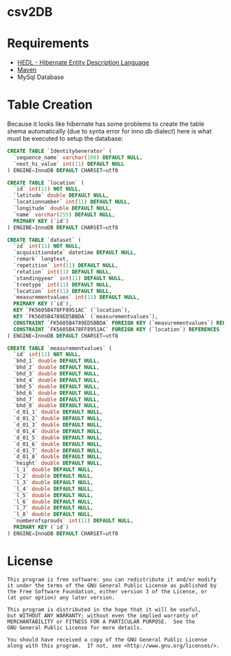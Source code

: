 csv2DB
======

Requirements
============

* [HEDL - Hibernate Entity Description Language](http://www.hibernate-dsl.org/index.php/HEDL)
* [Maven](apache.maven.org)
* MySql Database

Table Creation
==============

Because it looks like hibernate has some problems to create the table shema automatically (due to synta error for inno db 
dialect) here is what must be executed to setup the database:

```sql
CREATE TABLE `IdentityGenerator` (
  `sequence_name` varchar(100) DEFAULT NULL,
  `next_hi_value` int(11) DEFAULT NULL
) ENGINE=InnoDB DEFAULT CHARSET=utf8
```
```sql
CREATE TABLE `location` (
  `id` int(11) NOT NULL,
  `latitude` double DEFAULT NULL,
  `locationnumber` int(11) DEFAULT NULL,
  `longitude` double DEFAULT NULL,
  `name` varchar(255) DEFAULT NULL,
  PRIMARY KEY (`id`)
) ENGINE=InnoDB DEFAULT CHARSET=utf8
```
```sql
CREATE TABLE `dataset` (
  `id` int(11) NOT NULL,
  `acquisitiondate` datetime DEFAULT NULL,
  `remark` longtext,
  `repetition` int(11) DEFAULT NULL,
  `rotation` int(11) DEFAULT NULL,
  `standingyear` int(11) DEFAULT NULL,
  `treetype` int(11) DEFAULT NULL,
  `location` int(11) DEFAULT NULL,
  `measurementvalues` int(11) DEFAULT NULL,
  PRIMARY KEY (`id`),
  KEY `FK5605B478FF8951AC` (`location`),
  KEY `FK5605B4789ED5BBDA` (`measurementvalues`),
  CONSTRAINT `FK5605B4789ED5BBDA` FOREIGN KEY (`measurementvalues`) REFERENCES `measurementvalues` (`id`),
  CONSTRAINT `FK5605B478FF8951AC` FOREIGN KEY (`location`) REFERENCES `location` (`id`)
) ENGINE=InnoDB DEFAULT CHARSET=utf8
```
```sql
CREATE TABLE `measurementvalues` (
  `id` int(11) NOT NULL,
  `bhd_1` double DEFAULT NULL,
  `bhd_2` double DEFAULT NULL,
  `bhd_3` double DEFAULT NULL,
  `bhd_4` double DEFAULT NULL,
  `bhd_5` double DEFAULT NULL,
  `bhd_6` double DEFAULT NULL,
  `bhd_7` double DEFAULT NULL,
  `bhd_8` double DEFAULT NULL,
  `d_01_1` double DEFAULT NULL,
  `d_01_2` double DEFAULT NULL,
  `d_01_3` double DEFAULT NULL,
  `d_01_4` double DEFAULT NULL,
  `d_01_5` double DEFAULT NULL,
  `d_01_6` double DEFAULT NULL,
  `d_01_7` double DEFAULT NULL,
  `d_01_8` double DEFAULT NULL,
  `height` double DEFAULT NULL,
  `l_1` double DEFAULT NULL,
  `l_2` double DEFAULT NULL,
  `l_3` double DEFAULT NULL,
  `l_4` double DEFAULT NULL,
  `l_5` double DEFAULT NULL,
  `l_6` double DEFAULT NULL,
  `l_7` double DEFAULT NULL,
  `l_8` double DEFAULT NULL,
  `numberofsprouds` int(11) DEFAULT NULL,
  PRIMARY KEY (`id`)
) ENGINE=InnoDB DEFAULT CHARSET=utf8
```

License
========

    This program is free software: you can redistribute it and/or modify
    it under the terms of the GNU General Public License as published by
    the Free Software Foundation, either version 3 of the License, or
    (at your option) any later version.

    This program is distributed in the hope that it will be useful,
    but WITHOUT ANY WARRANTY; without even the implied warranty of
    MERCHANTABILITY or FITNESS FOR A PARTICULAR PURPOSE.  See the
    GNU General Public License for more details.

    You should have received a copy of the GNU General Public License
    along with this program.  If not, see <http://www.gnu.org/licenses/>.
